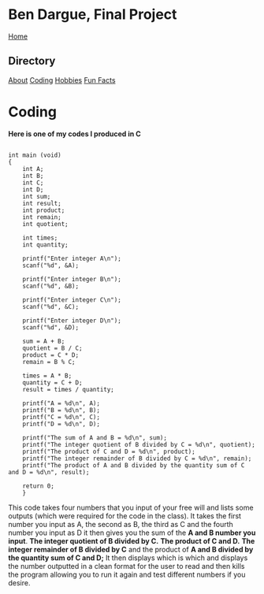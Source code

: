 # **Ben Dargue, Final Project**
[Home](https://github.com/keysor/Final/blob/main/README.md)   
## Directory 
[About](https://github.com/keysor/Final/blob/main/about.md)  [Coding](https://github.com/keysor/Final/blob/main/coding.md)  [Hobbies](https://github.com/keysor/Final/blob/main/hobbies.md)  [Fun Facts](https://github.com/keysor/Final/blob/main/funfacts.md)
# Coding
**Here is one of my codes I produced in C**
``` #include <stdio.h>

int main (void)
{
    int A;
    int B;
    int C;
    int D;
    int sum;
    int result;
    int product;
    int remain;
    int quotient;

    int times;
    int quantity;

    printf("Enter integer A\n");
    scanf("%d", &A);

    printf("Enter integer B\n");
    scanf("%d", &B);

    printf("Enter integer C\n");
    scanf("%d", &C);

    printf("Enter integer D\n");
    scanf("%d", &D);

    sum = A + B;
    quotient = B / C;
    product = C * D;
    remain = B % C;

    times = A * B;
    quantity = C + D;
    result = times / quantity;

    printf("A = %d\n", A);
    printf("B = %d\n", B);
    printf("C = %d\n", C);
    printf("D = %d\n", D);

    printf("The sum of A and B = %d\n", sum);
    printf("The integer quotient of B divided by C = %d\n", quotient);
    printf("The product of C and D = %d\n", product);
    printf("The integer remainder of B divided by C = %d\n", remain);
    printf("The product of A and B divided by the quantity sum of C and D = %d\n", result);

    return 0;
    }

```
This code takes four numbers that you input of your free will and lists some outputs (which were required for the code in the class).
It takes the first number you input as A, the second as B, the third as C and the fourth number you input as D it then gives you the sum of the **A and B number you input**. **The integer quotient of B divided by C.**
**The product of C and D.** **The integer remainder of B divided by C** and the product of **A and B divided by the quantity sum of C and D;** It then displays which is which and displays the number outputted in a clean format for the user to read and then kills the program allowing you to run it again and test different numbers if you desire.
